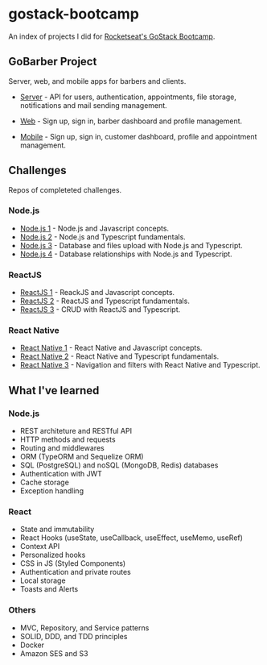# gostack-bootcamp
An index of projects I did for [Rocketseat's GoStack Bootcamp](https://rocketseat.com.br/gostack).

## GoBarber Project
Server, web, and mobile apps for barbers and clients.

* [Server](https://github.com/felipemmendes/gostack11-gobarber-backend) - API for users, authentication, appointments, file storage, notifications and mail sending management.

* [Web](https://github.com/felipemmendes/gostack11-gobarber-frontend) - Sign up, sign in, barber dashboard and profile management.

* [Mobile](https://github.com/felipemmendes/gostack11-gobarber-mobile) - Sign up, sign in, customer dashboard, profile and appointment management.

## Challenges
Repos of completeted challenges.

### Node.js
* [Node.js 1](https://github.com/felipemmendes/gostack-desafio2) - Node.js and Javascript concepts.
* [Node.js 2](https://github.com/felipemmendes/gostack-desafio5) - Node.js and Typescript fundamentals.
* [Node.js 3](https://github.com/felipemmendes/gostack-desafio6) - Database and files upload with Node.js and Typescript.
* [Node.js 4](https://github.com/felipemmendes/gostack-desafio9) - Database relationships with Node.js and Typescript.

### ReactJS
* [ReactJS 1](https://github.com/felipemmendes/gostack-desafio3) - ReackJS and Javascript concepts.
* [ReactJS 2](https://github.com/felipemmendes/gostack-desafio7) - ReactJS and Typescript fundamentals.
* [ReactJS 3](https://github.com/felipemmendes/gostack-desafio10) - CRUD with ReactJS and Typescript.

### React Native
* [React Native 1](https://github.com/felipemmendes/gostack-desafio4) - React Native and Javascript concepts.
* [React Native 2](https://github.com/felipemmendes/gostack-desafio8) - React Native and Typescript fundamentals.
* [React Native 3](https://github.com/felipemmendes/gostack-desafio11) - Navigation and filters with React Native and Typescript.

## What I've learned

### Node.js
* REST architeture and RESTful API
* HTTP methods and requests
* Routing and middlewares
* ORM (TypeORM and Sequelize ORM)
* SQL (PostgreSQL) and noSQL (MongoDB, Redis) databases
* Authentication with JWT
* Cache storage
* Exception handling

### React
* State and immutability
* React Hooks (useState, useCallback, useEffect, useMemo, useRef)
* Context API
* Personalized hooks
* CSS in JS (Styled Components)
* Authentication and private routes
* Local storage
* Toasts and Alerts

### Others
* MVC, Repository, and Service patterns
* SOLID, DDD, and TDD principles
* Docker
* Amazon SES and S3
